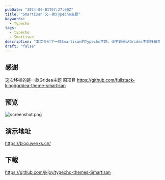 ```yaml
---
pubDate: "2024-06-01T07:27:00Z"
title: "Smartisan 又一款Typecho主题"
keywords:
  - Typecho
tags:
  - typecho
  - Smartisan
description: "本文介绍了一款Smartisan的Typecho主题，该主题是从Gridea主题移植而来。作者提供了原项目的GitHub链接，并附上了预览截图。然而，暂时没有提供演示地址。"
draft: "false"
---
```


## 感谢

这次移植的是一款Gridea主题
原项目
https://github.com/fullstack-kingj/gridea-theme-smartisan

## 预览

![screenshot.png][1]

## 演示地址

https://blog.wenxs.cn/
## 下载
https://github.com/jkjoy/typecho-themes-Smartisan

  [1]: https://img.imsun.org/2024/06/01/665acb53f0329.png